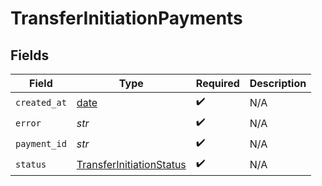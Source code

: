 # TransferInitiationPayments


## Fields

| Field                                                                       | Type                                                                        | Required                                                                    | Description                                                                 |
| --------------------------------------------------------------------------- | --------------------------------------------------------------------------- | --------------------------------------------------------------------------- | --------------------------------------------------------------------------- |
| `created_at`                                                                | [date](https://docs.python.org/3/library/datetime.html#date-objects)        | :heavy_check_mark:                                                          | N/A                                                                         |
| `error`                                                                     | *str*                                                                       | :heavy_check_mark:                                                          | N/A                                                                         |
| `payment_id`                                                                | *str*                                                                       | :heavy_check_mark:                                                          | N/A                                                                         |
| `status`                                                                    | [TransferInitiationStatus](../../models/shared/transferinitiationstatus.md) | :heavy_check_mark:                                                          | N/A                                                                         |